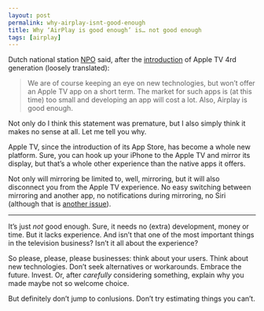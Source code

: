 ```yaml
---
layout: post
permalink: why-airplay-isnt-good-enough
title: Why ‘AirPlay is good enough’ is… not good enough
tags: [airplay]
---
```


Dutch national station [NPO](http://www.npo.nl) said, after the [introduction](http://www.apple.com/pr/library/2015/09/09Apple-Brings-Innovation-Back-to-Television-with-The-All-New-Apple-TV.html) of Apple TV 4rd generation (loosely translated):

> We are of course keeping an eye on new technologies, but won’t offer an Apple TV app on a short term. The market for such apps is (at this time) too small and developing an app will cost a lot. Also, Airplay is good enough.

Not only do I think this statement was premature, but I also simply think it makes no sense at all. Let me tell you why.

Apple TV, since the introduction of its App Store, has become a whole new platform. Sure, you can hook up your iPhone to the Apple TV and mirror its display, but that’s a whole other experience than the native apps it offers.

Not only will mirroring be limited to, well, mirroring, but it will also disconnect you from the Apple TV experience. No easy switching between mirroring and another app, no notifications during mirroring, no Siri (although that is [another issue](http://9to5mac.com/2015/11/04/siri-apple-tv-countries-movies-tv-shows/)).

---

It’s just _not_ good enough. Sure, it needs no (extra) development, money or time. But it lacks experience. And isn’t that one of the most important things in the television business? Isn’t it all about the experience?

So please, please, please businesses: think about your users. Think about new technologies. Don’t seek alternatives or workarounds. Embrace the future. Invest. Or, after _carefully_ considering something, explain why you made maybe not so welcome choice.

But definitely don’t jump to conlusions. Don’t try estimating things you can’t.
